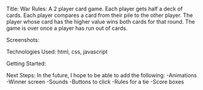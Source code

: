 Title: War 
    Rules: A 2 player card game. Each player gets half a deck of cards. Each player compares a card from their pile to the other player. The player whose card has the higher value wins both cards for that round. The game is over once a player has run out of cards.

Screenshots:

Technologies Used: html, css, javascript

Getting Started:

Next Steps: In the future, I hope to be able to add the following:
            -Animations
            -Winner screen
            -Sounds
            -Buttons to click
            -Rules for a tie
            -Score boxes